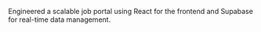  Engineered a scalable job portal using React for the frontend and Supabase for real-time data management.
 

